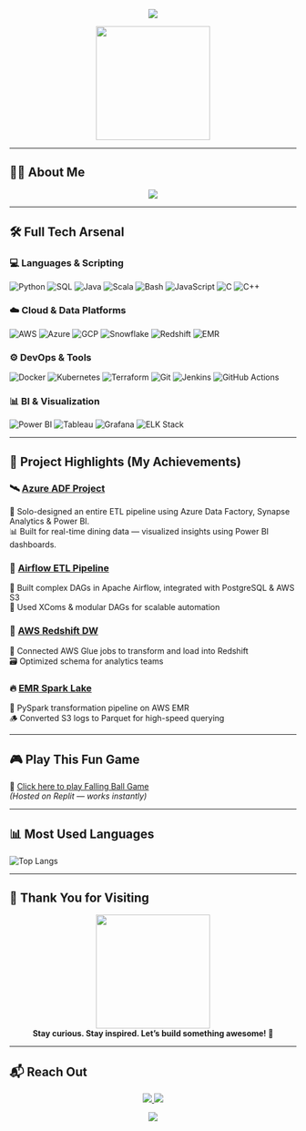 
<!-- 🌟 SAHIL MUNJULURI | OUTSTANDING GITHUB PROFILE README -->

<!-- 🎬 HEADER -->
<p align="center">
  <img src="https://capsule-render.vercel.app/api? 
type=waving&color=0:ff6a00,100:ee0979&height=200&section=header&text=Sahil%20Munjuluri&fontSize=45&fontColor=ffffff&desc=Cloud%20%7C%20Data%20%7C%20Automation%20Engineer&descSize=18&animation=fadeIn" />
</p>

<!-- 👨‍💻 AVATAR -->
<p align="center">
  <img src="https://media.giphy.com/media/qgQUggAC3Pfv687qPC/giphy.gif" width="200" />
</p>

---

## 🙋‍♂️ About Me

<p align="center">
  <img src="https://readme-typing-svg.demolab.com?font=Fira+Code&size=22&pause=1000&color=F79D00&center=true&vCenter=true&width=800&lines=Hi+there!+I'm+Sahil+Munjuluri+%F0%9F%91%8B;Master's+in+Computer+Science+%40+UMass+Lowell+%E2%9C%94%EF%B8%8F;Cloud-native+Data+Engineer+%7C+ETL+%7C+Analytics;AWS+%7C+GCP+%7C+Azure+%7C+Snowflake+%7C+Airflow;Passionate+about+automation,+dashboards,+and+data+pipelines!" />
</p>

---

## 🛠️ Full Tech Arsenal

### 💻 Languages & Scripting

![Python](https://img.shields.io/badge/-Python-black?logo=python&style=for-the-badge)
![SQL](https://img.shields.io/badge/-SQL-black?logo=postgresql&style=for-the-badge)
![Java](https://img.shields.io/badge/-Java-black?logo=java&style=for-the-badge)
![Scala](https://img.shields.io/badge/-Scala-black?logo=scala&style=for-the-badge)
![Bash](https://img.shields.io/badge/-Bash-black?logo=gnu-bash&style=for-the-badge)
![JavaScript](https://img.shields.io/badge/-JavaScript-black?logo=javascript&style=for-the-badge)
![C](https://img.shields.io/badge/-C-black?logo=c&style=for-the-badge)
![C++](https://img.shields.io/badge/-C++-black?logo=cpp&style=for-the-badge)

### ☁️ Cloud & Data Platforms

![AWS](https://img.shields.io/badge/-AWS-232F3E?logo=amazonaws&style=for-the-badge)
![Azure](https://img.shields.io/badge/-Azure-0078D4?logo=microsoftazure&style=for-the-badge)
![GCP](https://img.shields.io/badge/-GCP-4285F4?logo=googlecloud&style=for-the-badge)
![Snowflake](https://img.shields.io/badge/-Snowflake-56B9EB?logo=snowflake&style=for-the-badge)
![Redshift](https://img.shields.io/badge/-Redshift-8C1515?style=for-the-badge)
![EMR](https://img.shields.io/badge/-EMR-F90?style=for-the-badge)

### ⚙️ DevOps & Tools

![Docker](https://img.shields.io/badge/-Docker-2496ED?logo=docker&style=for-the-badge)
![Kubernetes](https://img.shields.io/badge/-Kubernetes-326CE5?logo=kubernetes&style=for-the-badge)
![Terraform](https://img.shields.io/badge/-Terraform-623CE4?logo=terraform&style=for-the-badge)
![Git](https://img.shields.io/badge/-Git-F05032?logo=git&style=for-the-badge)
![Jenkins](https://img.shields.io/badge/-Jenkins-D24939?logo=jenkins&style=for-the-badge)
![GitHub Actions](https://img.shields.io/badge/-GitHub%20Actions-2088FF?logo=githubactions&style=for-the-badge)

### 📊 BI & Visualization

![Power BI](https://img.shields.io/badge/-Power%20BI-F2C811?logo=powerbi&style=for-the-badge)
![Tableau](https://img.shields.io/badge/-Tableau-E97627?logo=tableau&style=for-the-badge)
![Grafana](https://img.shields.io/badge/-Grafana-F46800?logo=grafana&style=for-the-badge)
![ELK Stack](https://img.shields.io/badge/-ELK-005571?style=for-the-badge)

---

## 🚀 Project Highlights (My Achievements)

### 🛰 [Azure ADF Project](https://github.com/sahilmunjuluri/My_Azure_Project)
🎯 Solo-designed an entire ETL pipeline using Azure Data Factory, Synapse Analytics & Power BI.  
📊 Built for real-time dining data — visualized insights using Power BI dashboards.

### 🔗 [Airflow ETL Pipeline](https://github.com/sahilmunjuluri/airflow-etl-pipeline)
🔄 Built complex DAGs in Apache Airflow, integrated with PostgreSQL & AWS S3  
🧠 Used XComs & modular DAGs for scalable automation

### 💽 [AWS Redshift DW](https://github.com/sahilmunjuluri/aws-redshift-data-warehouse)
🧰 Connected AWS Glue jobs to transform and load into Redshift  
🗃 Optimized schema for analytics teams

### 🔥 [EMR Spark Lake](https://github.com/sahilmunjuluri/aws-emr-data-lake)
🚂 PySpark transformation pipeline on AWS EMR  
🪵 Converted S3 logs to Parquet for high-speed querying

---

## 🎮 Play This Fun Game

🔗 [Click here to play Falling Ball Game](https://jsgame.thatcomputerscientist.repl.co/)  
*(Hosted on Replit — works instantly)*

---

## 📊 Most Used Languages

![Top Langs](https://github-readme-stats.vercel.app/api/top-langs/?username=sahilmunjuluri&layout=compact&theme=tokyonight)

---

## 💬 Thank You for Visiting

<p align="center">
  <img src="https://media.giphy.com/media/3o7aD2saalBwwftBIY/giphy.gif" width="200" />
  <br>
  <b>Stay curious. Stay inspired. Let’s build something awesome! 🚀</b>
</p>

---

## 📬 Reach Out

<p align="center">
  <a href="mailto:msahil0103@gmail.com">
    <img src="https://img.shields.io/badge/Gmail-msahil0103@gmail.com-D14836?style=for-the-badge&logo=gmail&logoColor=white" />
  </a>
  <a href="https://linkedin.com/in/sahil-munjuluri">
    <img src="https://img.shields.io/badge/LinkedIn-Sahil-blue?style=for-the-badge&logo=linkedin&logoColor=white" />
  </a>
</p>

<!-- FOOTER -->
<p align="center">
  <img src="https://capsule-render.vercel.app/api?type=waving&color=0:ee0979,100:ff6a00&height=120&section=footer" />
</p>
